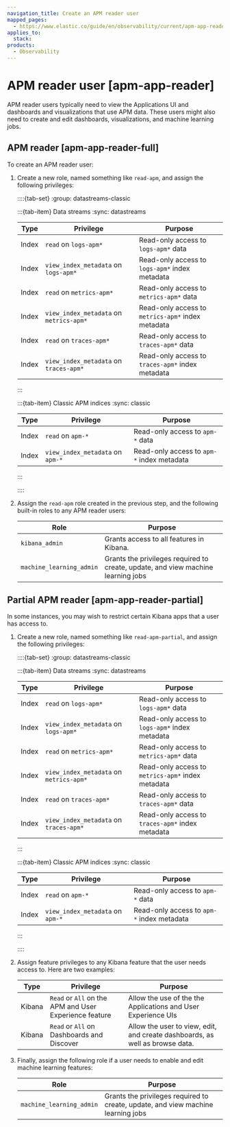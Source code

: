 ```yaml
---
navigation_title: Create an APM reader user
mapped_pages:
  - https://www.elastic.co/guide/en/observability/current/apm-app-reader.html
applies_to:
  stack:
products:
  - Observability
---
```


# APM reader user [apm-app-reader]

APM reader users typically need to view the Applications UI and dashboards and visualizations that use APM data. These users might also need to create and edit dashboards, visualizations, and machine learning jobs.

## APM reader [apm-app-reader-full]

To create an APM reader user:

1. Create a new role, named something like `read-apm`, and assign the following privileges:

    ::::{tab-set}
    :group: datastreams-classic

    :::{tab-item} Data streams
    :sync: datastreams

    | Type | Privilege | Purpose |
    | --- | --- | --- |
    | Index | `read` on `logs-apm*` | Read-only access to `logs-apm*` data |
    | Index | `view_index_metadata` on `logs-apm*` | Read-only access to `logs-apm*` index metadata |
    | Index | `read` on `metrics-apm*` | Read-only access to `metrics-apm*` data |
    | Index | `view_index_metadata` on `metrics-apm*` | Read-only access to `metrics-apm*` index metadata |
    | Index | `read` on `traces-apm*` | Read-only access to `traces-apm*` data |
    | Index | `view_index_metadata` on `traces-apm*` | Read-only access to `traces-apm*` index metadata |

    :::

    :::{tab-item} Classic APM indices
    :sync: classic

    | Type | Privilege | Purpose |
    | --- | --- | --- |
    | Index | `read` on `apm-*` | Read-only access to `apm-*` data |
    | Index | `view_index_metadata` on `apm-*` | Read-only access to `apm-*` index metadata |

    :::

    ::::

2. Assign the `read-apm` role created in the previous step, and the following built-in roles to any APM reader users:

    | Role | Purpose |
    | --- | --- |
    | `kibana_admin` | Grants access to all features in Kibana. |
    | `machine_learning_admin` | Grants the privileges required to create, update, and view machine learning jobs |

## Partial APM reader [apm-app-reader-partial]

In some instances, you may wish to restrict certain Kibana apps that a user has access to.

1. Create a new role, named something like `read-apm-partial`, and assign the following privileges:

    ::::{tab-set}
    :group: datastreams-classic

    :::{tab-item} Data streams
    :sync: datastreams

    | Type | Privilege | Purpose |
    | --- | --- | --- |
    | Index | `read` on `logs-apm*` | Read-only access to `logs-apm*` data |
    | Index | `view_index_metadata` on `logs-apm*` | Read-only access to `logs-apm*` index metadata |
    | Index | `read` on `metrics-apm*` | Read-only access to `metrics-apm*` data |
    | Index | `view_index_metadata` on `metrics-apm*` | Read-only access to `metrics-apm*` index metadata |
    | Index | `read` on `traces-apm*` | Read-only access to `traces-apm*` data |
    | Index | `view_index_metadata` on `traces-apm*` | Read-only access to `traces-apm*` index metadata |

    :::

    :::{tab-item} Classic APM indices
    :sync: classic

    | Type | Privilege | Purpose |
    | --- | --- | --- |
    | Index | `read` on `apm-*` | Read-only access to `apm-*` data |
    | Index | `view_index_metadata` on `apm-*` | Read-only access to `apm-*` index metadata |

    :::

    ::::

2. Assign feature privileges to any Kibana feature that the user needs access to. Here are two examples:

    | Type | Privilege | Purpose |
    | --- | --- | --- |
    | Kibana | `Read` or `All` on the APM and User Experience feature | Allow the use of the the Applications and User Experience UIs |
    | Kibana | `Read` or `All` on Dashboards and Discover | Allow the user to view, edit, and create dashboards, as well as browse data. |

3. Finally, assign the following role if a user needs to enable and edit machine learning features:

    | Role | Purpose |
    | --- | --- |
    | `machine_learning_admin` | Grants the privileges required to create, update, and view machine learning jobs |

